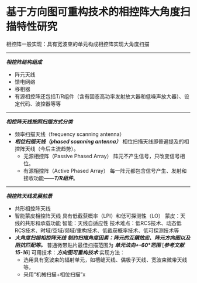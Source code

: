 # 基于方向图可重构技术的相控阵大角度扫描特性研究

相控阵一般实现：具有宽波束的单元构成相控阵实现大角度扫描

***

 ***相控阵结构组成***
- 阵元天线
- 馈电网络
- 移相器
- 有源相控阵还包括T/R组件（含有固态高功率发射放大器和低噪声放大器）、设定代码、波控器等等

***

***相控阵天线按照扫描方式分类***
- 频率扫描天线（frequency scanning  antenna）
- ***相位扫描天线（phased scanning antenna）***
	相位扫描天线即普遍提及的相控阵天线（今后主流趋势）。
	- 无源相控阵（Passive Phased Array）
	   阵元不产生信号，只改变信号相位。
	- 有源相控阵（Active Phased Array）
	   每一阵元都包含信号产生、发射和接收功能——***T/R组件***。

***

***相控阵天线发展前景***
- 共形相控阵天线
- 智能蒙皮相控阵天线
	具有低截获概率（LPI）和低可探测性（LO）
	蒙皮：天线的共形和承载功能
	智能：天线自适应性
	技术难点：低RCS技术、动态低RCS技术、时域/空域/频域/重构技术、低截获概率技术、低可探测技术等
- ***大角度扫描相控阵天线***
	***制约扫描角度因素：阵元的互耦效应、阵元方向图以及阻抗匹配等。***
	普通微带贴片最佳扫描范围为 ***单元法向+-60°范围***  [***参考文献 15-16***]
    可用技术：***方向图可重构技术***
    实现方法：
    - 选用具有宽波束的辐射单元，如槽缝天线、偶极子天线、宽波束微带天线等。
    - 采用“机械扫描+相位扫描”x
<!--stackedit_data:
eyJoaXN0b3J5IjpbLTExMTI3NTMxMTksMTQ5OTk3MTY2NSwtMj
AyNDA2NTk3MiwtMTYyNzM5NzU0NCwxNDk2ODUwMzg1LDE3OTI4
NjI5MjYsMTgyNTAzMjYxN119
-->